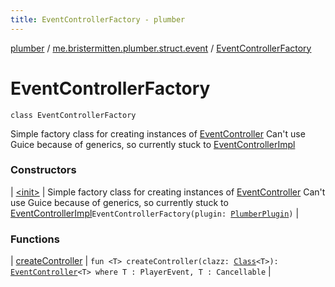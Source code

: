 ```yaml
---
title: EventControllerFactory - plumber
---
```


[plumber](../../index.html) / [me.bristermitten.plumber.struct.event](../index.html) / [EventControllerFactory](./index.html)

# EventControllerFactory

`class EventControllerFactory`

Simple factory class for creating instances of [EventController](../-event-controller/index.html)
Can't use Guice because of generics, so currently stuck to [EventControllerImpl](../-event-controller-impl/index.html)

### Constructors

| [&lt;init&gt;](-init-.html) | Simple factory class for creating instances of [EventController](../-event-controller/index.html) Can't use Guice because of generics, so currently stuck to [EventControllerImpl](../-event-controller-impl/index.html)`EventControllerFactory(plugin: `[`PlumberPlugin`](../../me.bristermitten.plumber/-plumber-plugin/index.html)`)` |

### Functions

| [createController](create-controller.html) | `fun <T> createController(clazz: `[`Class`](https://docs.oracle.com/javase/6/docs/api/java/lang/Class.html)`<T>): `[`EventController`](../-event-controller/index.html)`<T> where T : PlayerEvent, T : Cancellable` |

